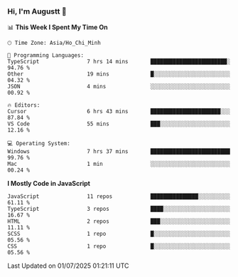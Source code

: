 ### Hi, I'm Augustt 👋

<!--START_SECTION:waka-->
📊 **This Week I Spent My Time On** 

```text
🕑︎ Time Zone: Asia/Ho_Chi_Minh

💬 Programming Languages: 
TypeScript               7 hrs 14 mins       ████████████████████████░   94.76 % 
Other                    19 mins             █░░░░░░░░░░░░░░░░░░░░░░░░   04.32 % 
JSON                     4 mins              ░░░░░░░░░░░░░░░░░░░░░░░░░   00.92 % 

🔥 Editors: 
Cursor                   6 hrs 43 mins       ██████████████████████░░░   87.84 % 
VS Code                  55 mins             ███░░░░░░░░░░░░░░░░░░░░░░   12.16 % 

💻 Operating System: 
Windows                  7 hrs 37 mins       █████████████████████████   99.76 % 
Mac                      1 min               ░░░░░░░░░░░░░░░░░░░░░░░░░   00.24 % 
```

**I Mostly Code in JavaScript** 

```text
JavaScript               11 repos            ███████████████░░░░░░░░░░   61.11 % 
TypeScript               3 repos             ████░░░░░░░░░░░░░░░░░░░░░   16.67 % 
HTML                     2 repos             ███░░░░░░░░░░░░░░░░░░░░░░   11.11 % 
SCSS                     1 repo              █░░░░░░░░░░░░░░░░░░░░░░░░   05.56 % 
CSS                      1 repo              █░░░░░░░░░░░░░░░░░░░░░░░░   05.56 % 
```




 Last Updated on 01/07/2025 01:21:11 UTC
<!--END_SECTION:waka-->
